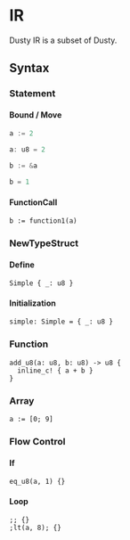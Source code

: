 # IR

Dusty IR is a subset of Dusty.

## Syntax

### Statement

#### Bound / Move

```go
a := 2

a: u8 = 2

b := &a

b = 1
```

#### FunctionCall

```
b := function1(a)
```

### NewTypeStruct

#### Define

```
Simple { _: u8 }
```

#### Initialization

```
simple: Simple = { _: u8 }
```

### Function

```
add_u8(a: u8, b: u8) -> u8 {
  inline_c! { a + b }
}
```

### Array

```
a := [0; 9]
```

### Flow Control

#### If

```
eq_u8(a, 1) {}
```

#### Loop

```
;; {}
;lt(a, 8); {}
```
